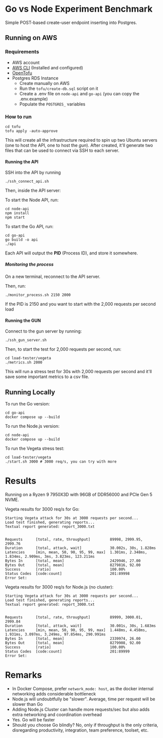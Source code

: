 # Go vs Node Experiment Benchmark
Simple POST-based create-user endpoint inserting into Postgres.

## Running on AWS
### Requirements
- AWS account
- [AWS CLI](https://aws.amazon.com/cli/) (Installed and configured)
- [OpenTofu](https://opentofu.org/)
- Postgres RDS Instance
  - Create manually on AWS
  - Run the `tofu/create-db.sql` script on it
  - Create a .env file on `node-api` and `go-api` (you can copy the .env.example)
  - Populate the `POSTGRES_` variables

### How to run
```
cd tofu
tofu apply -auto-approve
```

This will create all the infrastructure required to spin up two Ubuntu servers (one to host the API, one to host the _gun_).
After created, it'll generate two files that can be used to connect via SSH to each server.

#### Running the API
SSH into the API by running 
```
./ssh_connect_api.sh
```

Then, inside the API server:

To start the Node API, run:
```
cd node-api
npm install
npm start
```

To start the Go API, run:
```
cd go-api
go build -o api
./api
```

Each API will output the **PID** (Process ID), and store it somewhere.

##### Monitoring the process
On a new terminal, reconnect to the API server.

Then, run:
```
./monitor_process.sh 2150 2000
```

If the PID is 2150 and you want to start with the 2,000 requests per second load

#### Running the GUN
Connect to the gun server by running:
```
./ssh_gun_server.sh
```

Then, to start the test for 2,000 requests per second, run:
```
cd load-tester/vegeta
./metrics.sh 2000
```

This will run a stress test for 30s with 2,000 requests per second and it'll save some important metrics to a csv file.


## Running Locally
To run the Go version:

```
cd go-api
docker compose up --build
```

To run the Node.js version:

```
cd node-api
docker compose up --build
```

To run the Vegeta stress test:

```
cd load-tester/vegeta
./start.sh 3000 # 3000 req/s, you can try with more
```

# Results

Running on a Ryzen 9 7950X3D with 96GB of DDR56000 and PCIe Gen 5 NVME.

Vegeta results for 3000 req/s for Go:

```
Starting Vegeta attack for 30s at 3000 requests per second...
Load test finished, generating reports...
Textual report generated: report_3000.txt


Requests      [total, rate, throughput]         89998, 2999.95, 2999.76
Duration      [total, attack, wait]             30.002s, 30s, 1.828ms
Latencies     [min, mean, 50, 90, 95, 99, max]  1.301ms, 2.348ms, 1.834ms, 2.909ms, 3ms, 3.823ms, 123.211ms
Bytes In      [total, mean]                     2429946, 27.00
Bytes Out     [total, mean]                     8279816, 92.00
Success       [ratio]                           100.00%
Status Codes  [code:count]                      201:89998
Error Set:
```

Vegeta results for 3000 req/s for Node.js (no cluster):

```
Starting Vegeta attack for 30s at 3000 requests per second...
Load test finished, generating reports...
Textual report generated: report_3000.txt


Requests      [total, rate, throughput]         89999, 3000.01, 2999.84
Duration      [total, attack, wait]             30.001s, 30s, 1.683ms
Latencies     [min, mean, 50, 90, 95, 99, max]  1.448ms, 4.458ms, 1.931ms, 3.097ms, 3.249ms, 97.854ms, 290.991ms
Bytes In      [total, mean]                     2339974, 26.00
Bytes Out     [total, mean]                     8279908, 92.00
Success       [ratio]                           100.00%
Status Codes  [code:count]                      201:89999
Error Set:
```

# Remarks

- In Docker Compose, prefer `network_mode: host`, as the docker internal networking adds considerable bottleneck
- Node.js will undoubtfully be "slower". Average, time per request will be slower than Go
- Adding Node.js Cluster can handle more requests/sec but also adds extra networking and coordination overhead
- Yes. Go will be faster
- Should you choose Go blindly? No, only if throughput is the only criteria, disregarding productivity, integration, team preference, toolset, etc.


